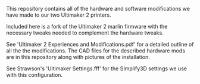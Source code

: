 This repository contains all of the hardware and software modifications
we have made to our two Ultimaker 2 printers.

Included here is a fork of the Ultimaker 2 marlin firmware with the
necessary tweaks needed to complement the hardware tweaks.

See 'Ultimaker 2 Experiences and Modifications.pdf' for a detailed
outline of all the the modifications. The CAD files for the described
hardware mods are in this repository along with pictures of the
installation. 

See Strawson's 'Ultimaker Settings.fff' for the SImplify3D settings we
use with this configuration.
